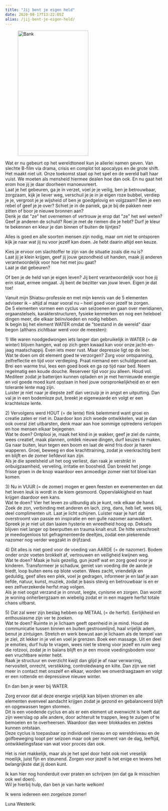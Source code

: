 ```yaml
---
title: "Jij bent je eigen held"
date: 2020-08-17T13:22:05Z
alias: /jij-bent-je-eigen-held/
---
```

<!-- wp:image {"id":2692,"align":"right","width":225,"height":400} -->
<div class="wp-block-image"><figure class="alignright is-resized"><img src="https://res.cloudinary.com/piith/image/upload/2020/08/bank-e1597663202473-450x800.jpg" alt="Bank" class="wp-image-2692" width="225" height="400"/></figure></div>
<!-- /wp:image -->

<!-- wp:paragraph -->
<p>Wat 
er nu gebeurt op het wereldtoneel kun je allerlei namen geven. Van 
slechte B-film via drama, crisis en complot tot apocalyps en de grote 
shift. Het maakt niet uit. Onze toekomst staat op het spel en de wereld 
balt haar vuist. We moeten als mensheid hiermee dealen hoe dan ook. En 
nu gaat het erom hoe jij je daar doorheen manoeuvreert.&nbsp;<br />Laat je het 
gebeuren, ga je in verzet, voel je je veilig, ben je betrouwbaar, 
zorgzaam, kijk je liever weg, verschuil je je in je eigen roze bubbel, 
verdiep je je, vergroot je je wijsheid of ben je goedgelovig en 
volgzaam? Ben je een rebel of geef je je over? Schiet je in de paniek, 
ga je bij de pakken neer zitten of boor je nieuwe bronnen aan?&nbsp;<br />Denk 
je dat "ze" het overnemen of vertrouw je erop dat "ze" het wel weten? 
Geef je anderen de schuld? Roei je met de riemen die je hebt? Durf je 
kleur te bekennen en kleur je dan binnen of buiten de lijntjes?&nbsp;</p>
<!-- /wp:paragraph -->

<!-- wp:paragraph -->
<p>Alles
 is goed en alle soorten mensen zijn nodig, maar om niet te ontsporen 
kijk je naar wat jij nu voor jezelf kan doen. Je hebt daarin altijd een 
keuze.&nbsp;</p>
<!-- /wp:paragraph -->

<!-- wp:paragraph -->
<p>Kies je ervoor om slachtoffer te zijn van de situatie zoals die nu is?<br />Laat jij je klein krijgen, geef jij jouw gezondheid uit handen, maak jij anderen verantwoordelijk voor hoe het met jou gaat?<br />Laat je dat gebeuren?</p>
<!-- /wp:paragraph -->

<!-- wp:paragraph -->
<p>Of  ben je de held van je eigen leven? Jij bent verantwoordelijk voor hoe jij erin staat, ermee omgaat. Jij bent de bezitter van jouw leven. Eigen je dat toe!</p>
<!-- /wp:paragraph -->

<!-- wp:more -->
<!--more-->
<!-- /wp:more -->

<!-- wp:paragraph -->
<p>Vanuit  mijn Shiatsu-professie en met mijn kennis van de 5 elementen adviseer  ik – altijd al maar vooral nu – heel goed voor jezelf te zorgen.<br />De 5  elementen vormen een cyclus van seizoenen en gaan over meridianen,  orgaanstelsels, karakterstructuren, fysieke kenmerken en nog een  heleboel dingen meer, die elkaar beïnvloeden en nodig hebben.<br />Ik begin bij het element WATER omdat de "toestand in de wereld" daar begon (althans zichtbaar werd voor de meesten):</p>
<!-- /wp:paragraph -->

<!-- wp:paragraph -->
<p>1)  We waren noodgedwongen iets langer dan gebruikelijk in WATER (= de  winter) blijven hangen, wat op zich geen kwaad kan voor onze  jacht-en-jaag maatschappij. Even iets meer rust. Maar depressie ligt op  de loer.<br />Wat te doen om dit element goed te verzorgen? Zorg  voor ontspanning, zelfreflectie en tijd voor verdieping. Praat niemand  een schuldgevoel aan. Brei een warme trui, lees een goed boek en ga op  tijd naar bed. Neem regelmatig een koude douche. Reserveer tijd voor jou  alleen. Houd vol. Mediteer zodat je batterijen kunnen opladen en je met  hernieuwde energie en vol goede moed kunt opstaan in heel jouw  oorspronkelijkheid en er een tolerante lente mag zijn.<br />Luister  je niet naar je diepste zelf dan verzuip je in angst en uitputting. Dan  val je in een bodemloze put, breekt je eigenwaarde en volgt er een  krachteloze lente.&nbsp;</p>
<!-- /wp:paragraph -->

<!-- wp:paragraph -->
<p>2) Vervolgens werd HOUT (= de lente) flink  belemmerd want groei en creatie zaten er niet in. Daardoor kon zich woede ontwikkelen, wat je dan ook overal ziet uitbarsten, denk maar aan hoe sommige optredens verlopen en hoe mensen elkaar bejegenen. <br />Wat te doen? Ontplooi je, maak het kind in je  wakker, geef je ziel de ruimte, wees creatief, maak plannen, ontdek  nieuwe dingen, durf keuzes te maken. Ga naar buiten, leun tegen een boom  en laat de wind fris door je haren wapperen. Groei, beweeg en doe  krachttraining, zodat je veerkrachtig bent en blijft en de zomer  liefdevol kan zijn. <br />Als je die speelsheid uit het oog verliest, dan raak je verstrikt in onbuigzaamheid, verveling, irritatie en boosheid.  Dan breekt het jonge frisse groen in de knop waardoor een armoedige  zomer niet tot bloei kan komen.</p>
<!-- /wp:paragraph -->

<!-- wp:paragraph -->
<p>3) Nu in VUUR (= de zomer) mogen 
er geen feesten en evenementen en dat het leven leuk is wordt in de kiem
 gesmoord. Oppervlakkigheid en haat krijgen daardoor een kans.&nbsp;<br />Wat
 te doen? Vier het leven zo uitbundig als je kunt, reik elkaar de hand. 
Zoek de zon, verbinding met anderen en lach, zing, dans, heb lief, wees 
blij, deel complimenten uit. Laat je licht schijnen. Luister naar je 
hart dat overstroomt van passie en inspiratie en een gulle nazomer 
aanwakkert.<br />Spreek je je niet uit dan laaien hysterie en 
wreedheid hoog op. Deksels blijven niet langer op beerputten en trauma 
knalt eruit. De hitte verschroeit je meedogenloos tot gefragmenteerde 
deeltjes, zodat een piekerende nazomer nog verder wegzakt in drijfzand.&nbsp;</p>
<!-- /wp:paragraph -->

<!-- wp:paragraph -->
<p>4)
 Dit alles is niet goed voor de voeding van AARDE (= de nazomer). Bodem 
onder onze voeten brokkelt af, vertrouwen en veiligheid kwijnen weg.&nbsp;<br />Wat
 te doen? Maak je huis gezellig, gun jezelf wat en zorg goed voor je 
kinderen. Transformeer je schaduw, geniet van voeding die de aarde je 
biedt, loop buiten eens op blote voeten. Wees zacht, vriendelijk en 
geduldig, geef alles een plek, voel je gedragen, informeer je en laaf je
 aan liefde, natuur, kunst, muziek, zodat je basis stevig en betrouwbaar
 is en er een zelfverzekerde herfst mag volgen.&nbsp;<br />Als je niet oogst 
verzand je in onrust, leegte, cynisme en zorgen. Dan wordt je woning 
onherbergzaam en wiebelig zodat er in een magere herfst totale chaos 
uitbarst.&nbsp;</p>
<!-- /wp:paragraph -->

<!-- wp:paragraph -->
<p>5) Dat zal weer zijn beslag hebben op METAAL (= de herfst). Eerlijkheid en enthousiasme zijn ver te zoeken.&nbsp;<br />Wat
 te doen? Ruimte in je lichaam geeft openheid in je mind. Houd de 
communicatie tussen binnen en buiten gestroomlijnd, haal vrijelijk adem,
 benut je zintuigen. Stretch en werk bewust aan je lichaam als de tempel
 van je ziel, zit lekker in je vel en voel je grenzen. Boek een&nbsp;massage.
 Uit en deel je emoties, durf hulp te vragen, wees niet te streng voor 
jezelf en ruim weg die rotzooi, zodat je in balans blijft en je een 
mooie voedingsbodem voor een vruchtbare winter hebt.<br />Raak je 
structuur en overzicht kwijt dan glijd je af naar verwarring, 
nervositeit, onrecht, verstikking, controledwang en kilte. Dan zijn we 
niet meer in contact met onszelf en elkaar, worden we onverdraagzaam en 
volgt er een rottende en depressieve nieuwe winter.</p>
<!-- /wp:paragraph -->

<!-- wp:paragraph -->
<p>En dan ben je weer bij WATER.</p>
<!-- /wp:paragraph -->

<!-- wp:paragraph -->
<p>Zorg  ervoor dat al deze energie vrijelijk kan blijven stromen en alle  elementen evenveel aandacht krijgen zodat je gezond en gebalanceerd  blijft en opgewassen tegen stormen.<br />Dit is een voedende cyclus en als  er een element uit evenwicht is heeft dat zijn weerslag op alle andere,  door achteruit te trappen, leeg te zuigen of te bemoeien en te  overheersen. Waardoor dan weer blokkades en ziektes kunnen ontstaan.<br />Deze cyclus is toepasbaar op individueel niveau en op wereldniveau en de  golfbeweging loopt per seizoen maar ook per moment van de dag, leeftijd,  ontwikkelingsfase van wat voor proces dan ook.</p>
<!-- /wp:paragraph -->

<!-- wp:paragraph -->
<p>Het is niet 
makkelijk, maar als je het spel door hebt ook niet vreselijk moeilijk, 
juist fijn en steunend. Zorgen voor jezelf is het enige en tevens het 
belangrijkste dat jij doen kunt.&nbsp;</p>
<!-- /wp:paragraph -->

<!-- wp:paragraph -->
<p>Ik kan hier nog honderduit over praten en schrijven (en dat ga ik misschien ook wel doen).<br />Wil je hierbij hulp, dan ben je van harte welkom!</p>
<!-- /wp:paragraph -->

<!-- wp:paragraph -->
<p>Ik wens iedereen een zorgeloze zomer!</p>
<!-- /wp:paragraph -->

<!-- wp:paragraph -->
<p>Luna Westerik.</p>
<!-- /wp:paragraph -->